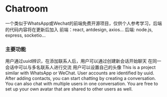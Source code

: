 # Chatroom
一个类似于WhatsApp或Wechat的前端免费开源项目，仅供个人参考学习，后端的代码内容将在更新后加入
前端：react, antdesign, axios...
后端: node.js, express, socketio...
### 主要功能
用户通过uuid辨识，在添加联系人后，用户可以通过创建新会话开始聊天
在同一会话中可以与多名联系人进行交流
用户可以设置自己的头像
This is a project similar with WhatsApp or WeChat.
User accounts are identified by uuid.
After adding contacts, you can start chatting by creating
a conversation. You can also chat with multiple users in one conversation.
You are free to set up your own avatar that are shared to other users as well.
